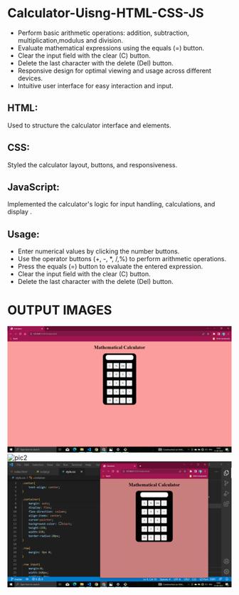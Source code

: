  <h1>Calculator-Uisng-HTML-CSS-JS</h1>
<ul>
        <li>Perform basic arithmetic operations: addition, subtraction, multiplication,modulus and division.</li>
        <li>Evaluate mathematical expressions using the equals (=) button.</li>
        <li>Clear the input field with the clear (C) button.</li>
        <li>Delete the last character with the delete (Del) button.</li>
        <li>Responsive design for optimal viewing and usage across different devices.</li>
        <li>Intuitive user interface for easy interaction and input.</li>
      </ul>


  <p><h2>HTML:</h2> Used to structure the calculator interface and elements.</p>
  <p><h2>CSS:</h2>  Styled the calculator layout, buttons, and responsiveness.</p>
  <p><h2>JavaScript:</h2> Implemented the calculator's logic for input handling, calculations, and display .</p>


  <h2>Usage:</h2>
<ul>
    <li>Enter numerical values by clicking the number buttons.</li>
    <li>Use the operator buttons (+, -, *, /,%) to perform arithmetic operations.</li>
    <li>Press the equals (=) button to evaluate the entered expression.</li>
    <li>Clear the input field with the clear (C) button.</li>
    <li>Delete the last character with the delete (Del) button.</li>
</ul>

<h1>OUTPUT IMAGES</h1>
<img src="/Output-images/pic1.png" alt="pic1">
<img src="/Output-imaes/pic2.png" alt="pic2">
<img src="/Output-images/pic3.png" alt="pic3">



